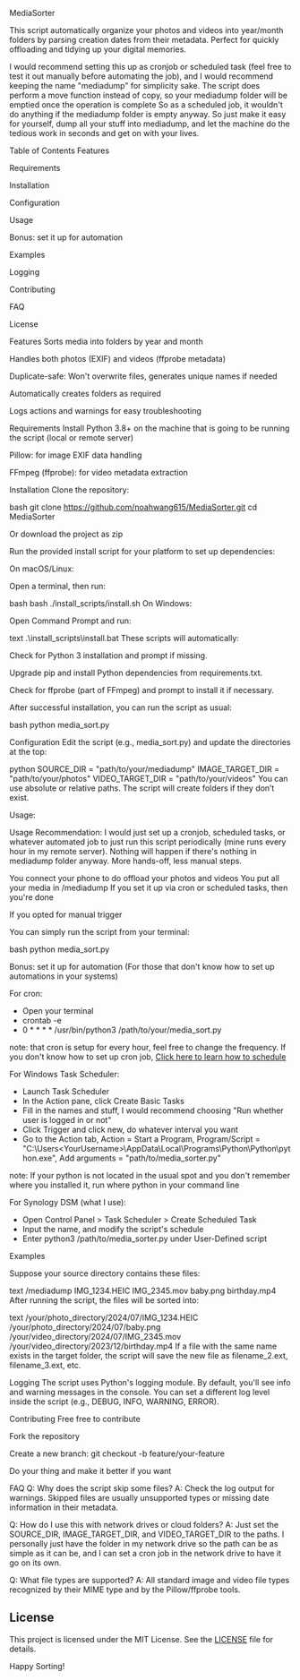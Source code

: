 MediaSorter

This script automatically organize your photos and videos into year/month folders by parsing creation dates from their metadata. Perfect for quickly offloading and tidying up your digital memories.

I would recommend setting this up as cronjob or scheduled task (feel free to test it out manually before automating the job), and I would recommend keeping the name "mediadump" for simplicity sake.
The script does perform a move function instead of copy, so your mediadump folder will be emptied once the operation is complete
So as a scheduled job, it wouldn't do anything if the mediadump folder is empty anyway. So just make it easy for yourself, dump all your stuff into mediadump, and let the machine do the tedious work in seconds and get on with your lives.

Table of Contents
Features

Requirements

Installation

Configuration

Usage

Bonus: set it up for automation

Examples

Logging

Contributing

FAQ

License


Features
Sorts media into folders by year and month

Handles both photos (EXIF) and videos (ffprobe metadata)

Duplicate-safe: Won't overwrite files, generates unique names if needed

Automatically creates folders as required

Logs actions and warnings for easy troubleshooting

Requirements
Install Python 3.8+ on the machine that is going to be running the script (local or remote server)

Pillow: for image EXIF data handling

FFmpeg (ffprobe): for video metadata extraction

Installation
Clone the repository:

bash
git clone https://github.com/noahwang615/MediaSorter.git
cd MediaSorter

Or download the project as zip

Run the provided install script for your platform to set up dependencies:

On macOS/Linux:

Open a terminal, then run:

bash
bash ./install_scripts/install.sh
On Windows:

Open Command Prompt and run:

text
.\install_scripts\install.bat
These scripts will automatically:

Check for Python 3 installation and prompt if missing.

Upgrade pip and install Python dependencies from requirements.txt.

Check for ffprobe (part of FFmpeg) and prompt to install it if necessary.

After successful installation, you can run the script as usual:

bash
python media_sort.py


Configuration
Edit the script (e.g., media_sort.py) and update the directories at the top:

python
SOURCE_DIR = "path/to/your/mediadump"
IMAGE_TARGET_DIR = "path/to/your/photos"
VIDEO_TARGET_DIR = "path/to/your/videos"
You can use absolute or relative paths. The script will create folders if they don’t exist.

Usage: 

Usage Recommendation: I would just set up a cronjob, scheduled tasks, or whatever automated job to just run this script periodically (mine runs every hour in my remote server). Nothing will happen if there's nothing in mediadump folder anyway. More hands-off, less manual steps. 

You connect your phone to do offload your photos and videos
You put all your media in /mediadump
If you set it up via cron or scheduled tasks, then you're done

If you opted for manual trigger

You can simply run the script from your terminal:

bash
python media_sort.py

Bonus: set it up for automation (For those that don't know how to set up automations in your systems)


For cron:
- Open your terminal
- crontab -e
- 0 * * * * /usr/bin/python3 /path/to/your/media_sort.py

note: that cron is setup for every hour, feel free to change the frequency. If you don't know how to set up cron job, [Click here to learn how to schedule](https://crontab.guru/)

For Windows Task Scheduler: 
- Launch Task Scheduler
- In the Action pane, click Create Basic Tasks
- Fill in the names and stuff, I would recommend choosing "Run whether user is logged in or not"
- Click Trigger and click new, do whatever interval you want
- Go to the Action tab, Action = Start a Program, Program/Script = "C:\Users\<YourUsername>\AppData\Local\Programs\Python\Python<VersionNumber>\python.exe", Add arguments = "path/to/media_sorter.py"

note: If your python is not located in the usual spot and you don't remember where you installed it, run where python in your command line

For Synology DSM (what I use): 
- Open Control Panel > Task Scheduler > Create Scheduled Task
- Input the name, and modify the script's schedule
- Enter python3 /path/to/media_sorter.py under User-Defined script


Examples 

Suppose your source directory contains these files:

text
/mediadump
    IMG_1234.HEIC
    IMG_2345.mov
    baby.png
    birthday.mp4
After running the script, the files will be sorted into:

text
/your/photo_directory/2024/07/IMG_1234.HEIC
/your/photo_directory/2024/07/baby.png
/your/video_directory/2024/07/IMG_2345.mov
/your/video_directory/2023/12/birthday.mp4
If a file with the same name exists in the target folder, the script will save the new file as filename_2.ext, filename_3.ext, etc.

Logging
The script uses Python's logging module. By default, you'll see info and warning messages in the console. You can set a different log level inside the script (e.g., DEBUG, INFO, WARNING, ERROR).

Contributing
Free free to contribute

Fork the repository

Create a new branch:
git checkout -b feature/your-feature

Do your thing and make it better if you want


FAQ
Q: Why does the script skip some files?
A: Check the log output for warnings. Skipped files are usually unsupported types or missing date information in their metadata. 

Q: How do I use this with network drives or cloud folders?
A: Just set the SOURCE_DIR, IMAGE_TARGET_DIR, and VIDEO_TARGET_DIR to the paths. I personally just have the folder in my network drive so the path can be as simple as it can be, and I can set a cron job in the network drive to have it go on its own.

Q: What file types are supported?
A: All standard image and video file types recognized by their MIME type and by the Pillow/ffprobe tools.


## License

This project is licensed under the MIT License. See the [LICENSE](./LICENSE) file for details.

Happy Sorting!